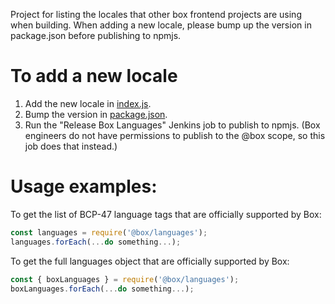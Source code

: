 Project for listing the locales that other box frontend projects are using when building.
When adding a new locale, please bump up the version in package.json before publishing to npmjs.

# To add a new locale
1. Add the new locale in [index.js](index.js).
2. Bump the version in [package.json](package.json).
3. Run the "Release Box Languages" Jenkins job to publish to npmjs. (Box engineers do not
have permissions to publish to the @box scope, so this job does that instead.)

# Usage examples:
To get the list of BCP-47 language tags that are officially supported by Box:
```js
const languages = require('@box/languages');
languages.forEach(...do something...);
```

To get the full languages object that are officially supported by Box:
```js
const { boxLanguages } = require('@box/languages');
boxLanguages.forEach(...do something...);
```

